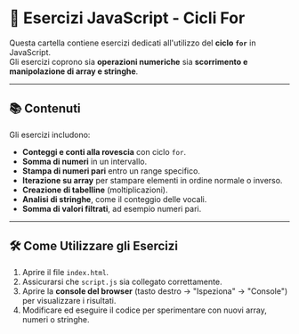 # 🔁 Esercizi JavaScript - Cicli For

Questa cartella contiene esercizi dedicati all'utilizzo del **ciclo `for`** in JavaScript.  
Gli esercizi coprono sia **operazioni numeriche** sia **scorrimento e manipolazione di array e stringhe**.

---

## 📚 Contenuti

Gli esercizi includono:

- **Conteggi e conti alla rovescia** con ciclo `for`.  
- **Somma di numeri** in un intervallo.  
- **Stampa di numeri pari** entro un range specifico.  
- **Iterazione su array** per stampare elementi in ordine normale o inverso.  
- **Creazione di tabelline** (moltiplicazioni).  
- **Analisi di stringhe**, come il conteggio delle vocali.  
- **Somma di valori filtrati**, ad esempio numeri pari.  

---

## 🛠️ Come Utilizzare gli Esercizi

1. Aprire il file `index.html`.  
2. Assicurarsi che `script.js` sia collegato correttamente.  
3. Aprire la **console del browser** (tasto destro → "Ispeziona" → "Console") per visualizzare i risultati.  
4. Modificare ed eseguire il codice per sperimentare con nuovi array, numeri o stringhe.